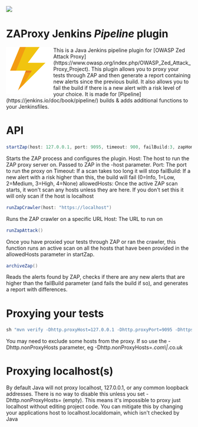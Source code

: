 <img src="https://i.imgur.com/WtTwQtt.png">


# ZAProxy Jenkins _Pipeline_ plugin


<img align="left" src='/src/main/webapp/logo.png'>
This is a Java Jenkins pipeline plugin for [OWASP Zed Attack Proxy](https://www.owasp.org/index.php/OWASP_Zed_Attack_Proxy_Project). This plugin allows you to proxy your tests through ZAP and then generate a report containing new alerts since the previous build. It also allows you to fail the build if there is a new alert with a risk level of your choice. It is made for [Pipeline](https://jenkins.io/doc/book/pipeline/) builds & adds additional functions to your Jenkinsfiles.

     
# API
```groovy
startZap(host: 127.0.0.1, port: 9095, timeout: 900, failBuild:3, zapHome: "/opt/zaproxy", allowedHosts:['10.0.0.1'])
```

Starts the ZAP process and configures the plugin. 
Host: The host to run the ZAP proxy server on. Passed to ZAP in the -host parameter.
Port: The port to run the proxy on
Timeout: If a scan takes too long it will stop
failBuild: If a new alert with a risk higher than this, the build will fail (0=Info, 1=Low, 2=Medium, 3=High, 4=None)
allowedHosts: Once the active ZAP scan starts, it won't scan any hosts unless they are here. If you don't set this it will only scan if the host is localhost



```groovy
runZapCrawler(host: "https://localhost")
```

Runs the ZAP crawler on a specific URL
Host: The URL to run on



```groovy
runZapAttack()
```
Once you have proxied your tests through ZAP or ran the crawler, this function runs an active scan on all the hosts that have been provided in the allowedHosts parameter in startZap.



```groovy
archiveZap()
```

Reads the alerts found by ZAP, checks if there are any new alerts that are higher than the failBuild parameter (and fails the build if so), and generates a report with differences.




# Proxying your tests
```groovy
sh "mvn verify -Dhttp.proxyHost=127.0.0.1 -Dhttp.proxyPort=9095 -Dhttps.proxyHost=127.0.0.1 -Dhttps.proxyPort=9095"
```

You may need to exclude some hosts from the proxy. If so use the -Dhttp.nonProxyHosts parameter, eg -Dhttp.nonProxyHosts=*.com\\|*.co.uk

# Proxying localhost(s)
By default Java will not proxy localhost, 127.0.0.1, or any common loopback addresses. There is no way to disable this unless you set -Dhttp.nonProxyHosts= (empty). This means it's impossible to proxy just localhost without editing project code. You can mitigate this by changing your applications host to localhost.localdomain, which isn't checked by Java 
